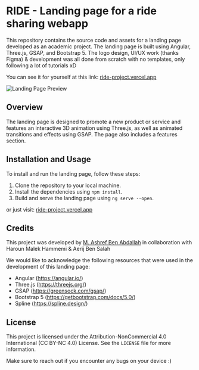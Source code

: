 # RIDE - Landing page for a ride sharing webapp

This repository contains the source code and assets for a landing page developed as an academic project.
The landing page is built using Angular, Three.js, GSAP, and Bootstrap 5.
The logo design, UI/UX work (thanks Figma) & development was all done from scratch with no templates, only following a lot of tutorials xD  

You can see it for yourself at this link:
[ride-project.vercel.app](https://ride-project.vercel.app/)

![Landing Page Preview](https://i.ibb.co/GsSDcnS/og.jpg)

## Overview

The landing page is designed to promote a new product or service and features an interactive 3D animation using Three.js, as well as animated transitions and effects using GSAP. The page also includes a features section.

## Installation and Usage

To install and run the landing page, follow these steps:

1. Clone the repository to your local machine.
2. Install the dependencies using `npm install`.
3. Build and serve the landing page using `ng serve --open`.

or just visit: [ride-project.vercel.app](https://ride-project.vercel.app/)


## Credits

This project was developed by [M. Ashref Ben Abdallah](https://www.linkedin.com/in/mohamedashrefbna/) in collaboration with Haroun Malek Hammemi & Aerij Ben Salah 

We would like to acknowledge the following resources that were used in the development of this landing page:

- Angular (https://angular.io/)
- Three.js (https://threejs.org/)
- GSAP (https://greensock.com/gsap/)
- Bootstrap 5 (https://getbootstrap.com/docs/5.0/)
- Spline (https://spline.design/)

## License

This project is licensed under the Attribution-NonCommercial 4.0 International (CC BY-NC 4.0) License. See the `LICENSE` file for more information.

Make sure to reach out if you encounter any bugs on your device :)
